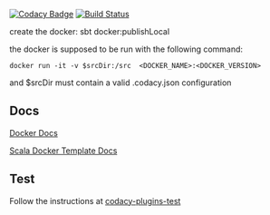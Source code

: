 [![Codacy Badge](https://api.codacy.com/project/badge/c477c894abe34e608640d6ed95c807f0)](https://www.codacy.com/app/Codacy/codacy-eslint)
[![Build Status](https://circleci.com/gh/codacy/codacy-eslint.svg?style=shield&circle-token=:circle-token)](https://circleci.com/gh/codacy/codacy-eslint)

create the docker: sbt docker:publishLocal

the docker is supposed to be run with the following command:

```
docker run -it -v $srcDir:/src  <DOCKER_NAME>:<DOCKER_VERSION>
```

and $srcDir must contain a valid .codacy.json configuration

## Docs

[Docker Docs](http://docs.codacy.com/v1.5/docs/tool-developer-guide)

[Scala Docker Template Docs](http://docs.codacy.com/v1.5/docs/tool-developer-guide-scala)

## Test

Follow the instructions at [codacy-plugins-test](https://github.com/codacy/codacy-plugins-test/blob/master/README.md#test-definition)
